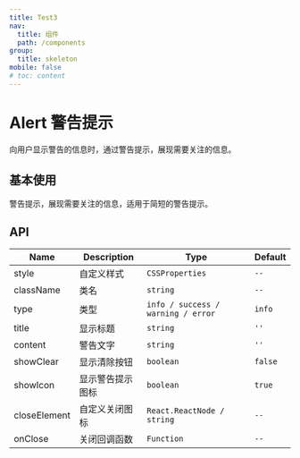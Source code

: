 ```yaml
---
title: Test3
nav:
  title: 组件
  path: /components
group:
  title: skeleton
mobile: false
# toc: content
---
```


# Alert 警告提示

向用户显示警告的信息时，通过警告提示，展现需要关注的信息。

## 基本使用

警告提示，展现需要关注的信息，适用于简短的警告提示。

<code src="./index.tsx"></code>

## API

| Name         | Description      | Type                               | Default |
| ------------ | ---------------- | ---------------------------------- | ------- |
| style        | 自定义样式       | `CSSProperties`                    | `--`    |
| className    | 类名             | `string`                           | `--`    |
| type         | 类型             | `info / success / warning / error` | `info`  |
| title        | 显示标题         | `string`                           | `''`    |
| content      | 警告文字         | `string`                           | `''`    |
| showClear    | 显示清除按钮     | `boolean`                          | `false` |
| showIcon     | 显示警告提示图标 | `boolean`                          | `true`  |
| closeElement | 自定义关闭图标   | `React.ReactNode / string`         | `--`    |
| onClose      | 关闭回调函数     | `Function`                         | `--`    |
